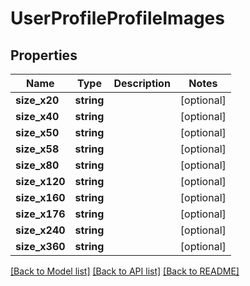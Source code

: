 # UserProfileProfileImages

## Properties
Name | Type | Description | Notes
------------ | ------------- | ------------- | -------------
**size_x20** | **string** |  | [optional] 
**size_x40** | **string** |  | [optional] 
**size_x50** | **string** |  | [optional] 
**size_x58** | **string** |  | [optional] 
**size_x80** | **string** |  | [optional] 
**size_x120** | **string** |  | [optional] 
**size_x160** | **string** |  | [optional] 
**size_x176** | **string** |  | [optional] 
**size_x240** | **string** |  | [optional] 
**size_x360** | **string** |  | [optional] 

[[Back to Model list]](../README.md#documentation-for-models) [[Back to API list]](../README.md#documentation-for-api-endpoints) [[Back to README]](../README.md)


